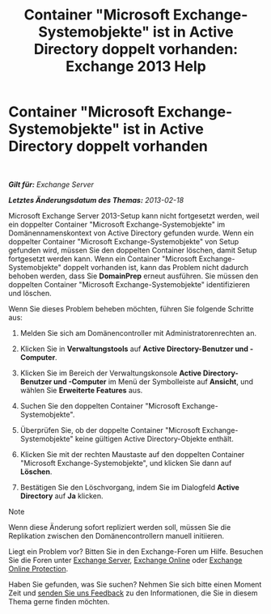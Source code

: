 ﻿---
title: 'Container "Microsoft Exchange-Systemobjekte" ist in Active Directory doppelt vorhanden: Exchange 2013 Help'
TOCTitle: Container "Microsoft Exchange-Systemobjekte" ist in Active Directory doppelt vorhanden
ms:assetid: cd0f45ab-89de-4653-b50d-c1157c2329d5
ms:mtpsurl: https://technet.microsoft.com/de-de/library/ms.exch.setupreadiness.adiniterrorrule(v=EXCHG.150)
ms:contentKeyID: 50476741
ms.date: 04/24/2018
mtps_version: v=EXCHG.150
ms.translationtype: HT
---

# Container \"Microsoft Exchange-Systemobjekte\" ist in Active Directory doppelt vorhanden

 

_**Gilt für:** Exchange Server_

_**Letztes Änderungsdatum des Themas:** 2013-02-18_

Microsoft Exchange Server 2013-Setup kann nicht fortgesetzt werden, weil ein doppelter Container "Microsoft Exchange-Systemobjekte" im Domänennamenskontext von Active Directory gefunden wurde. Wenn ein doppelter Container "Microsoft Exchange-Systemobjekte" von Setup gefunden wird, müssen Sie den doppelten Container löschen, damit Setup fortgesetzt werden kann. Wenn ein Container "Microsoft Exchange-Systemobjekte" doppelt vorhanden ist, kann das Problem nicht dadurch behoben werden, dass Sie **DomainPrep** erneut ausführen. Sie müssen den doppelten Container "Microsoft Exchange-Systemobjekte" identifizieren und löschen.

Wenn Sie dieses Problem beheben möchten, führen Sie folgende Schritte aus:

1.  Melden Sie sich am Domänencontroller mit Administratorenrechten an.

2.  Klicken Sie in **Verwaltungstools** auf **Active Directory-Benutzer und -Computer**.

3.  Klicken Sie im Bereich der Verwaltungskonsole **Active Directory-Benutzer und -Computer** im Menü der Symbolleiste auf **Ansicht**, und wählen Sie **Erweiterte Features** aus.

4.  Suchen Sie den doppelten Container "Microsoft Exchange-Systemobjekte".

5.  Überprüfen Sie, ob der doppelte Container "Microsoft Exchange-Systemobjekte" keine gültigen Active Directory-Objekte enthält.

6.  Klicken Sie mit der rechten Maustaste auf den doppelten Container "Microsoft Exchange-Systemobjekte", und klicken Sie dann auf **Löschen**.

7.  Bestätigen Sie den Löschvorgang, indem Sie im Dialogfeld **Active Directory** auf **Ja** klicken.


> [!NOTE]
> Wenn diese Änderung sofort repliziert werden soll, müssen Sie die Replikation zwischen den Domänencontrollern manuell initiieren.



Liegt ein Problem vor? Bitten Sie in den Exchange-Foren um Hilfe. Besuchen Sie die Foren unter [Exchange Server](https://go.microsoft.com/fwlink/p/?linkid=60612), [Exchange Online](https://go.microsoft.com/fwlink/p/?linkid=267542) oder [Exchange Online Protection](https://go.microsoft.com/fwlink/p/?linkid=285351).

Haben Sie gefunden, was Sie suchen? Nehmen Sie sich bitte einen Moment Zeit und [senden Sie uns Feedback](mailto:exsetuphelpfeedback@microsoft.com?subject=exchange%202013%20setup%20help%20feedbac) zu den Informationen, die Sie in diesem Thema gerne finden möchten.

